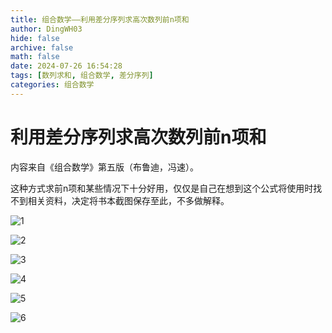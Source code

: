 ```yaml
---
title: 组合数学——利用差分序列求高次数列前n项和
author: DingWH03
hide: false
archive: false
math: false
date: 2024-07-26 16:54:28
tags: [数列求和, 组合数学, 差分序列]
categories: 组合数学
---
```

# 利用差分序列求高次数列前n项和

内容来自《组合数学》第五版（布鲁迪，冯速）。

这种方式求前n项和某些情况下十分好用，仅仅是自己在想到这个公式将使用时找不到相关资料，决定将书本截图保存至此，不多做解释。

![1](1.jpg)

![2](2.jpg)

![3](3.jpg)

![4](4.jpg)

![5](5.jpg)

![6](6.jpg)